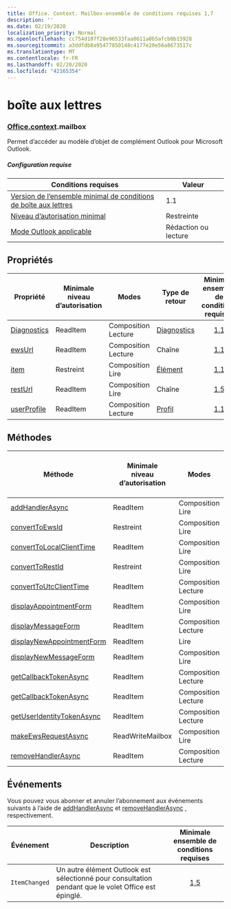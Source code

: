 ```yaml
---
title: Office. Context. Mailbox-ensemble de conditions requises 1,7
description: ''
ms.date: 02/19/2020
localization_priority: Normal
ms.openlocfilehash: cc754d107f28e96533faa0611a0b5afcb0b15928
ms.sourcegitcommit: a3ddfdb8a95477850148c4177e20e56a8673517c
ms.translationtype: MT
ms.contentlocale: fr-FR
ms.lasthandoff: 02/20/2020
ms.locfileid: "42165354"
---
```

# <a name="mailbox"></a>boîte aux lettres

### <a name="officecontextmailbox"></a>[Office](office.md)[.context](office.context.md).mailbox

Permet d’accéder au modèle d’objet de complément Outlook pour Microsoft Outlook.

##### <a name="requirements"></a>Configuration requise

|Conditions requises| Valeur|
|---|---|
|[Version de l’ensemble minimal de conditions de boîte aux lettres](../../requirement-sets/outlook-api-requirement-sets.md)| 1.1|
|[Niveau d’autorisation minimal](../../../outlook/understanding-outlook-add-in-permissions.md)| Restreinte|
|[Mode Outlook applicable](../../../outlook/outlook-add-ins-overview.md#extension-points)| Rédaction ou lecture|

## <a name="properties"></a>Propriétés

| Propriété | Minimale<br>niveau d’autorisation | Modes | Type de retour | Minimale<br>ensemble de conditions requises |
|---|---|---|---|:---:|
| [Diagnostics](/javascript/api/outlook/office.mailbox?view=outlook-js-1.7#diagnostics) | ReadItem | Composition<br>Lecture | [Diagnostics](/javascript/api/outlook/office.diagnostics?view=outlook-js-1.7) | [1.1](../requirement-set-1.1/outlook-requirement-set-1.1.md) |
| [ewsUrl](/javascript/api/outlook/office.mailbox?view=outlook-js-1.7#ewsurl) | ReadItem | Composition<br>Lecture | Chaîne | [1.1](../requirement-set-1.1/outlook-requirement-set-1.1.md) |
| [item](office.context.mailbox.item.md) | Restreint | Composition<br>Lire | [Élément](/javascript/api/outlook/office.item?view=outlook-js-1.7) | [1.1](../requirement-set-1.1/outlook-requirement-set-1.1.md) |
| [restUrl](/javascript/api/outlook/office.mailbox?view=outlook-js-1.7#resturl) | ReadItem | Composition<br>Lire | Chaîne | [1,5](../requirement-set-1.5/outlook-requirement-set-1.5.md) |
| [userProfile](/javascript/api/outlook/office.mailbox?view=outlook-js-1.7#userprofile) | ReadItem | Composition<br>Lecture | [Profil](/javascript/api/outlook/office.userprofile?view=outlook-js-1.7) | [1.1](../requirement-set-1.1/outlook-requirement-set-1.1.md) |

## <a name="methods"></a>Méthodes

| Méthode | Minimale<br>niveau d’autorisation | Modes | Minimale<br>ensemble de conditions requises |
|---|---|---|:---:|
| [addHandlerAsync](/javascript/api/outlook/office.mailbox?view=outlook-js-1.7#addhandlerasync-eventtype--handler--options--callback-) | ReadItem | Composition<br>Lire | [1,5](../requirement-set-1.5/outlook-requirement-set-1.5.md) |
| [convertToEwsId](/javascript/api/outlook/office.mailbox?view=outlook-js-1.7#converttoewsid-itemid--restversion-) | Restreint | Composition<br>Lire | [1.3](../requirement-set-1.3/outlook-requirement-set-1.3.md) |
| [convertToLocalClientTime](/javascript/api/outlook/office.mailbox?view=outlook-js-1.7#converttolocalclienttime-timevalue-) | ReadItem | Composition<br>Lire | [1.1](../requirement-set-1.1/outlook-requirement-set-1.1.md) |
| [convertToRestId](/javascript/api/outlook/office.mailbox?view=outlook-js-1.7#converttorestid-itemid--restversion-) | Restreint | Composition<br>Lire | [1.3](../requirement-set-1.3/outlook-requirement-set-1.3.md) |
| [convertToUtcClientTime](/javascript/api/outlook/office.mailbox?view=outlook-js-1.7#converttoutcclienttime-input-) | ReadItem | Composition<br>Lecture | [1.1](../requirement-set-1.1/outlook-requirement-set-1.1.md) |
| [displayAppointmentForm](/javascript/api/outlook/office.mailbox?view=outlook-js-1.7#displayappointmentform-itemid-) | ReadItem | Composition<br>Lire | [1.1](../requirement-set-1.1/outlook-requirement-set-1.1.md) |
| [displayMessageForm](/javascript/api/outlook/office.mailbox?view=outlook-js-1.7#displaymessageform-itemid-) | ReadItem | Composition<br>Lecture | [1.1](../requirement-set-1.1/outlook-requirement-set-1.1.md) |
| [displayNewAppointmentForm](/javascript/api/outlook/office.mailbox?view=outlook-js-1.7#displaynewappointmentform-parameters-) | ReadItem | Lire | [1.1](../requirement-set-1.1/outlook-requirement-set-1.1.md) |
| [displayNewMessageForm](/javascript/api/outlook/office.mailbox?view=outlook-js-1.7#displaynewmessageform-parameters-) | ReadItem | Composition<br>Lire | [1,6](../requirement-set-1.6/outlook-requirement-set-1.6.md) |
| [getCallbackTokenAsync](/javascript/api/outlook/office.mailbox?view=outlook-js-1.7#getcallbacktokenasync-options--callback-) | ReadItem | Composition<br>Lecture | [1,5](../requirement-set-1.5/outlook-requirement-set-1.5.md) |
| [getCallbackTokenAsync](/javascript/api/outlook/office.mailbox?view=outlook-js-1.7#getcallbacktokenasync-callback--usercontext-) | ReadItem | Composition<br>Lecture | [1.3](../requirement-set-1.3/outlook-requirement-set-1.3.md)<br>[1.1](../requirement-set-1.1/outlook-requirement-set-1.1.md) |
| [getUserIdentityTokenAsync](/javascript/api/outlook/office.mailbox?view=outlook-js-1.7#getuseridentitytokenasync-callback--usercontext-) | ReadItem | Composition<br>Lecture | [1.1](../requirement-set-1.1/outlook-requirement-set-1.1.md) |
| [makeEwsRequestAsync](/javascript/api/outlook/office.mailbox?view=outlook-js-1.7#makeewsrequestasync-data--callback--usercontext-) | ReadWriteMailbox | Composition<br>Lire | [1.1](../requirement-set-1.1/outlook-requirement-set-1.1.md) |
| [removeHandlerAsync](/javascript/api/outlook/office.mailbox?view=outlook-js-1.7#removehandlerasync-eventtype--options--callback-) | ReadItem | Composition<br>Lecture | [1,5](../requirement-set-1.5/outlook-requirement-set-1.5.md) |

## <a name="events"></a>Événements

Vous pouvez vous abonner et annuler l’abonnement aux événements suivants à l’aide de [addHandlerAsync](/javascript/api/outlook/office.mailbox?view=outlook-js-1.7#addhandlerasync-eventtype--handler--options--callback-) et [removeHandlerAsync](/javascript/api/outlook/office.mailbox?view=outlook-js-1.7#removehandlerasync-eventtype--options--callback-) , respectivement.

| Événement | Description | Minimale<br>ensemble de conditions requises |
|---|---|:---:|
|`ItemChanged`| Un autre élément Outlook est sélectionné pour consultation pendant que le volet Office est épinglé. | [1,5](../requirement-set-1.5/outlook-requirement-set-1.5.md) |
